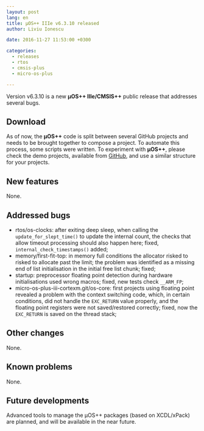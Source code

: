 ```yaml
---
layout: post
lang: en
title: µOS++ IIIe v6.3.10 released
author: Liviu Ionescu

date: 2016-11-27 11:53:00 +0300

categories:
  - releases
  - rtos
  - cmsis-plus
  - micro-os-plus

---
```


Version v6.3.10 is a new **µOS++ IIIe/CMSIS++** public release that addresses several bugs.

## Download

As of now, the **µOS++** code is split between several GitHub projects and needs to be brought together to compose a project.
To automate this process, some scripts were written. To experiment with **µOS++**, please check the demo projects, available from [GitHub](https://github.com/micro-os-plus/eclipse-demo-projects), and use a similar structure for your projects.

## New features

None.

## Addressed bugs

- rtos/os-clocks: after exiting deep sleep, when calling the `update_for_slept_time()` to update the internal count, the checks that allow timeout processing should also happen here; fixed, `internal_check_timestamps()` added;
- memory/first-fit-top: in memory full conditions the allocator risked to risked to allocate past the limit; the problem was identified as a missing end of list initialisation in the initial free list chunk; fixed;
- startup: preprocessor floating point detection during hardware initialisations used wrong macros; fixed, new tests check `__ARM_FP`;
- micro-os-plus-iii-cortexm.git/os-core: first projects using floating point revealed a problem with the context switching code, which, in certain conditions, did not handle the `EXC_RETURN` value properly, and the floating point registers were not saved/restored correctly; fixed, now the `EXC_RETURN` is saved on the thread stack;

## Other changes

None.

## Known problems

None.

## Future developments

Advanced tools to manage the µOS++ packages (based on XCDL/xPack) are planned, and will be available in the near future.
